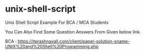 # unix-shell-script
Unix Shell Script Example For BCA / MCA Students

You Can Also Find Some Question Answers From Given below link

BCA : https://itprashnavali.com/client/paper-solution-sname-UNIX%20and%20Shell%20Programming.php

